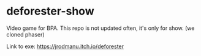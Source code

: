 # deforester-show
Video game for BPA. This repo is not updated often, it's only for show. (we cloned phaser)

Link to exe: https://jrodmanu.itch.io/deforester
